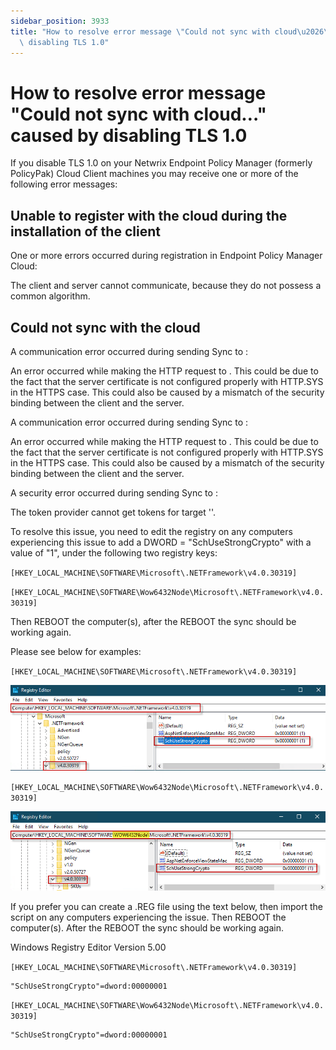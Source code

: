 ```yaml
---
sidebar_position: 3933
title: "How to resolve error message \"Could not sync with cloud\u2026\" caused by\
  \ disabling TLS 1.0"
---
```


# How to resolve error message "Could not sync with cloud…" caused by disabling TLS 1.0

If you disable TLS 1.0 on your Netwrix Endpoint Policy Manager (formerly PolicyPak) Cloud Client machines you may receive one or more of the following error messages:

## Unable to register with the cloud during the installation of the client

One or more errors occurred during registration in Endpoint Policy Manager Cloud:

The client and server cannot communicate, because they do not possess a common algorithm.

## Could not sync with the cloud

A communication error occurred during sending Sync to :

An error occurred while making the HTTP request to . This could be due to the fact that the server certificate is not configured properly with HTTP.SYS in the HTTPS case. This could also be caused by a mismatch of the security binding between the client and the server.

A communication error occurred during sending Sync to :

An error occurred while making the HTTP request to . This could be due to the fact that the server certificate is not configured properly with HTTP.SYS in the HTTPS case. This could also be caused by a mismatch of the security binding between the client and the server.

A security error occurred during sending Sync to :

The token provider cannot get tokens for target ''.

To resolve this issue, you need to edit the registry on any computers experiencing this issue to add a DWORD = "SchUseStrongCrypto" with a value of "1", under the following two registry keys:

`[HKEY_LOCAL_MACHINE\SOFTWARE\Microsoft\.NETFramework\v4.0.30319]`

`[HKEY_LOCAL_MACHINE\SOFTWARE\Wow6432Node\Microsoft\.NETFramework\v4.0.30319]`

Then REBOOT the computer(s), after the REBOOT the sync should be working again.

Please see below for examples:

`[HKEY_LOCAL_MACHINE\SOFTWARE\Microsoft\.NETFramework\v4.0.30319]`

![](../../../../../../../static/images/PolicyPak/Content/Resources/Images/Troubleshooting/Error/Cloud/189_1_image-20190913212621-1.png)

`[HKEY_LOCAL_MACHINE\SOFTWARE\Wow6432Node\Microsoft\.NETFramework\v4.0.30319]`

![](../../../../../../../static/images/PolicyPak/Content/Resources/Images/Troubleshooting/Error/Cloud/189_2_image-20190913212621-2.png)

If you prefer you can create a .REG file using the text below, then import the script on any computers experiencing the issue. Then REBOOT the computer(s). After the REBOOT the sync should be working again.

Windows Registry Editor Version 5.00

`[HKEY_LOCAL_MACHINE\SOFTWARE\Microsoft\.NETFramework\v4.0.30319]`

```
"SchUseStrongCrypto"=dword:00000001
```
`[HKEY_LOCAL_MACHINE\SOFTWARE\Wow6432Node\Microsoft\.NETFramework\v4.0.30319]`

```
"SchUseStrongCrypto"=dword:00000001
```